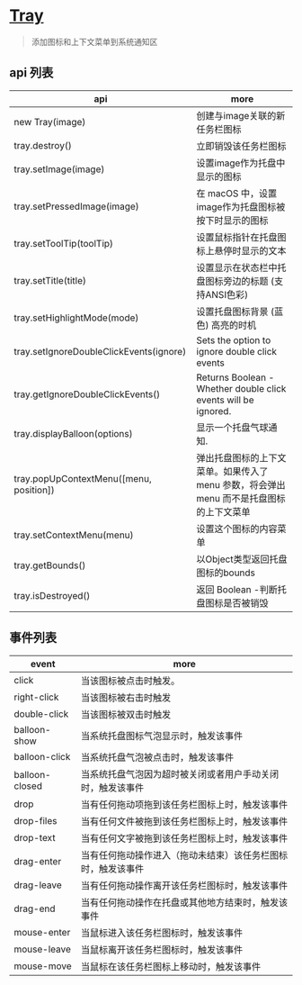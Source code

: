 # [Tray](https://electronjs.org/docs/api/tray)

> 添加图标和上下文菜单到系统通知区

## api 列表

| api                                     | more                                                                                     |
| --------------------------------------- | ---------------------------------------------------------------------------------------- |
| new Tray(image)                         | 创建与image关联的新任务栏图标                                                            |
| tray.destroy()                          | 立即销毁该任务栏图标                                                                     |
| tray.setImage(image)                    | 设置image作为托盘中显示的图标                                                            |
| tray.setPressedImage(image)             | 在 macOS 中，设置image作为托盘图标被按下时显示的图标                                     |
| tray.setToolTip(toolTip)                | 设置鼠标指针在托盘图标上悬停时显示的文本                                                 |
| tray.setTitle(title)                    | 设置显示在状态栏中托盘图标旁边的标题 (支持ANSI色彩)                                      |
| tray.setHighlightMode(mode)             | 设置托盘图标背景 (蓝色) 高亮的时机                                                       |
| tray.setIgnoreDoubleClickEvents(ignore) | Sets the option to ignore double click events                                            |
| tray.getIgnoreDoubleClickEvents()       | Returns Boolean - Whether double click events will be ignored.                           |
| tray.displayBalloon(options)            | 显示一个托盘气球通知.                                                                    |
| tray.popUpContextMenu([menu, position]) | 弹出托盘图标的上下文菜单。如果传入了 menu 参数，将会弹出 menu 而不是托盘图标的上下文菜单 |
| tray.setContextMenu(menu)               | 设置这个图标的内容菜单                                                                   |
| tray.getBounds()                        | 以Object类型返回托盘图标的bounds                                                         |
| tray.isDestroyed()                      | 返回 Boolean -判断托盘图标是否被销毁                                                     |

## 事件列表

| event          | more                                                         |
| -------------- | ------------------------------------------------------------ |
| click          | 当该图标被点击时触发。                                       |
| right-click    | 当该图标被右击时触发                                         |
| double-click   | 当该图标被双击时触发                                         |
| balloon-show   | 当系统托盘图标气泡显示时，触发该事件                         |
| balloon-click  | 当系统托盘气泡被点击时，触发该事件                           |
| balloon-closed | 当系统托盘气泡因为超时被关闭或者用户手动关闭时，触发该事件   |
| drop           | 当有任何拖动项拖到该任务栏图标上时，触发该事件               |
| drop-files     | 当有任何文件被拖到该任务栏图标上时，触发该事件               |
| drop-text      | 当有任何文字被拖到该任务栏图标上时，触发该事件               |
| drag-enter     | 当有任何拖动操作进入（拖动未结束）该任务栏图标时，触发该事件 |
| drag-leave     | 当有任何拖动操作离开该任务栏图标时，触发该事件               |
| drag-end       | 当有任何拖动操作在托盘或其他地方结束时，触发该事件           |
| mouse-enter    | 当鼠标进入该任务栏图标时，触发该事件                         |
| mouse-leave    | 当鼠标离开该任务栏图标时，触发该事件                         |
| mouse-move     | 当鼠标在该任务栏图标上移动时，触发该事件                     |